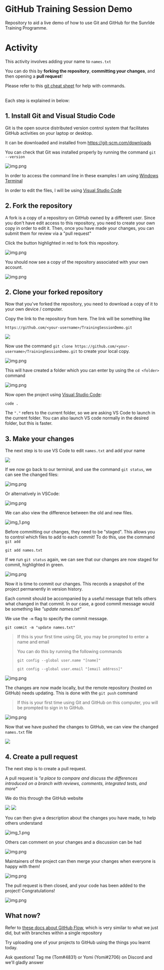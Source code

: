 # GitHub Training Session Demo
Repository to aid a live demo of how to use Git and GitHub for the SunrIde Training Programme.

# Activity

This activity involves adding your name to `names.txt`

You can do this by **forking the repository**, **committing your changes**, and then opening a **pull request**!

Please refer to this [git cheat sheet](https://training.github.com/downloads/github-git-cheat-sheet.pdf) for help with commands.

<br />
Each step is explained in below:

## 1. Install Git and Visual Studio Code

Git is the open source distributed version control system that facilitates GitHub activities on your laptop or desktop.

It can be downloaded and installed from https://git-scm.com/downloads

You can check that Git was installed properly by running the command `git --version`

![img.png](images/git_version.png)

In order to access the command line in these examples I am using 
[Windows Terminal](https://www.microsoft.com/en-gb/p/windows-terminal/9n0dx20hk701#activetab=pivot:overviewtab)

In order to edit the files, I will be using [Visual Studio Code](https://code.visualstudio.com/)

## 2. Fork the repository

A fork is a copy of a repository on GitHub owned by a different user. Since you don't have edit 
access to this repository, you need to create your own copy in order to edit it. Then, once you have
 made your changes, you can submit them for review via a "pull request"

Click the button highlighted in red to fork this repository.

![img.png](images/fork.png)

You should now see a copy of the repository associated with your own account.

![img.png](images/fork2.png)

## 2. Clone your forked repository

Now that you've forked the repository, you need to download a copy of it to your own device / computer.

Copy the link to the repository from here. The link will be something like

`https://github.com/<your-username>/TrainingSessionDemo.git`

![](images/clone_your_forked_repo.png)

Now use the command `git clone https://github.com/<your-username>/TrainingSessionDemo.git` to create your local copy.

![img.png](images/git_clone.png)

This will have created a folder which you can enter by using the `cd <folder>` command

![img.png](images/cd.png)

Now open the project using [Visual Studio Code](https://code.visualstudio.com/):

    code .

The `"."` refers to the current folder, so we are asking VS Code to launch in the current folder. You can also launch 
VS code normally in the desired folder, but this is faster.

## 3. Make your changes

The next step is to use VS Code to edit `names.txt` and add your name

![](images/edit_names_txt.png)

If we now go back to our terminal, and use the command `git status`, we can see the changed files:

![img.png](images/git_status_1.png)

Or alternatively in VSCode:

![img.png](images/git_status_2.jpg)

We can also view the difference between the old and new files.

![img_1.png](images/git_diff_2.jpg)

Before committing our changes, they need to be "staged". This allows you to control which files to add to each commit! 
To do this, use the command `git add`

    git add names.txt

If we run `git status` again, we can see that our changes are now staged for commit, highlighted in green.

![img.png](images/git_status_2.png)

Now it is time to commit our changes. This records a snapshot of the project permanently in version history.

Each commit should be accompanied by a useful message that tells others what changed in that commit. In our case, 
a good commit message would be something like _"update names.txt"_

We use the `-m` flag to specify the commit message.

    git commit -m "update names.txt"

> If this is your first time using Git, you may be prompted to enter a name and email 
> 
> You can do this by running the following commands
> 
>     git config --global user.name "[name]"
> 
>     git config --global user.email "[email address]"

![img.png](images/commit.png)

The changes are now made locally, but the remote repository (hosted on GitHub) needs updating. 
This is done with the `git push` command

> If this is your first time using Git and GitHub on this computer, you will be prompted to
> sign in to GitHub.

![img.png](images/push.png)

Now that we have pushed the changes to GitHub, we can view the changed `names.txt` file

![](images/push2.png)

## 4. Create a pull request

The next step is to create a pull request.

A pull request is _"a place to compare and discuss the differences introduced on a branch with reviews, comments, integrated
tests, and more"_

We do this through the GitHub website

![](images/make_pull_request.png)
![](images/make_pull_request2.png)

You can then give a description about the changes you have made, to help others understand 

![img_1.png](images/make_pull_request3.png)

Others can comment on your changes and a discussion can be had

![img.png](images/pr_comments.png)

Maintainers of the project can then merge your changes when everyone is happy with them!

![img.png](images/merge_pull_request.png)

The pull request is then closed, and your code has been added to the project! Congratulations! 

![img.png](images/closed_pr.png)

## What now?

Refer to [these docs about GitHub Flow](https://docs.github.com/en/get-started/quickstart/github-flow), which is very 
similar to what we just did, but with branches within a single repository

Try uploading one of your projects to GitHub using the things you learnt today.

Ask questions! Tag me (Tom#4831) or Yomi (Yomi#2706) on Discord and we'll gladly answer
